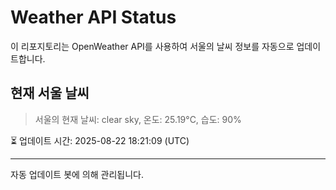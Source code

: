 
# Weather API Status

이 리포지토리는 OpenWeather API를 사용하여 서울의 날씨 정보를 자동으로 업데이트합니다.

## 현재 서울 날씨
> 서울의 현재 날씨: clear sky, 온도: 25.19°C, 습도: 90%

⏳ 업데이트 시간: 2025-08-22 18:21:09 (UTC)

---
자동 업데이트 봇에 의해 관리됩니다.
